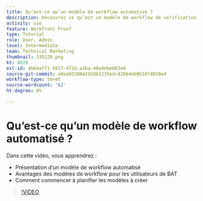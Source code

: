 ```yaml
---
title: Qu’est-ce qu’un modèle de workflow automatisé ?
description: Découvrez ce qu’est un modèle de workflow de vérification automatisée et comment les utilisateurs de BAT peuvent bénéficier des modèles. Commencez à planifier les modèles à créer.
activity: use
feature: Workfront Proof
type: Tutorial
role: User, Admin
level: Intermediate
team: Technical Marketing
thumbnail: 335129.png
kt: 8829
exl-id: 4b64aff1-b917-471b-a1ba-40a9ebe883e9
source-git-commit: a0aa8328842d2db1235edc42664eb0b18f4038e4
workflow-type: tm+mt
source-wordcount: '62'
ht-degree: 0%

---
```


# Qu’est-ce qu’un modèle de workflow automatisé ?

Dans cette vidéo, vous apprendrez :

* Présentation d’un modèle de workflow automatisé
* Avantages des modèles de workflow pour les utilisateurs de BAT
* Comment commencer à planifier les modèles à créer

>[!VIDEO](https://video.tv.adobe.com/v/335129/?quality=12)

<!---
Learn More Icon
Automated workflow overview
Create and manage Automated Workflow templates
Configure a proof
--->
